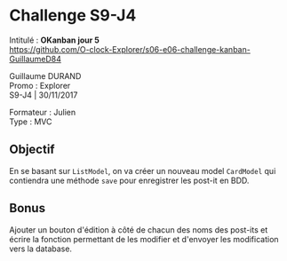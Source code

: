 # Challenge S9-J4
Intitulé : **OKanban jour 5**  
https://github.com/O-clock-Explorer/s06-e06-challenge-kanban-GuillaumeD84

Guillaume DURAND  
Promo : Explorer  
S9-J4 | 30/11/2017

Formateur : Julien  
Type : MVC

## Objectif
En se basant sur `ListModel`, on va créer un nouveau model `CardModel` qui contiendra une méthode `save` pour enregistrer les post-it en BDD.

## Bonus
Ajouter un bouton d'édition à côté de chacun des noms des post-its et écrire la fonction permettant de les modifier et d'envoyer les modification vers la database.
